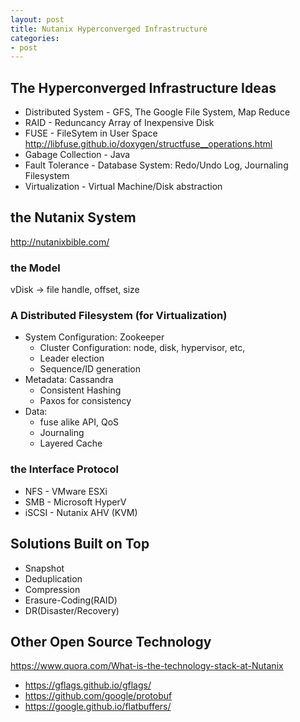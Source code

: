```yaml
---
layout: post
title: Nutanix Hyperconverged Infrastructure
categories:
- post
---
```


## The Hyperconverged Infrastructure Ideas

* Distributed System - GFS, The Google File System, Map Reduce
* RAID - Reduncancy Array of Inexpensive Disk
* FUSE - FileSytem in User Space
  http://libfuse.github.io/doxygen/structfuse__operations.html
* Gabage Collection - Java
* Fault Tolerance - Database System: Redo/Undo Log, Journaling Filesystem
* Virtualization - Virtual Machine/Disk abstraction

## the Nutanix System

http://nutanixbible.com/

### the Model

vDisk -> file handle, offset, size

### A Distributed Filesystem (for Virtualization)

* System Configuration: Zookeeper
  - Cluster Configuration: node, disk, hypervisor, etc,
  - Leader election
  - Sequence/ID generation
* Metadata: Cassandra
  - Consistent Hashing
  - Paxos for consistency
* Data:
  - fuse alike API, QoS
  - Journaling
  - Layered Cache

### the Interface Protocol

* NFS - VMware ESXi
* SMB - Microsoft HyperV
* iSCSI - Nutanix AHV (KVM)

## Solutions Built on Top

* Snapshot
* Deduplication
* Compression
* Erasure-Coding(RAID)
* DR(Disaster/Recovery)

## Other Open Source Technology

https://www.quora.com/What-is-the-technology-stack-at-Nutanix

* https://gflags.github.io/gflags/
* https://github.com/google/protobuf
* https://google.github.io/flatbuffers/

